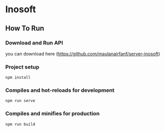 # Inosoft

## How To Run

### Download and Run API
you can download here (https://github.com/maulanairfanf/server-inosoft)

### Project setup
```
npm install
```

### Compiles and hot-reloads for development
```
npm run serve
```

### Compiles and minifies for production
```
npm run build
```

